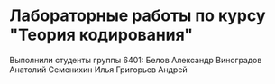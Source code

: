 # Лабораторные работы по курсу "Теория кодирования"

Выполнили студенты группы 6401: 
Белов Александр
Виноградов Анатолий
Семенихин Илья
Григорьев Андрей
